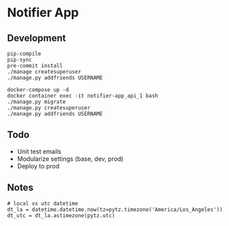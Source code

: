 # Notifier App

## Development

```
pip-compile
pip-sync
pre-commit install
./manage createsuperuser
./manage.py addfriends USERNAME
```

```
docker-compose up -d
docker container exec -it notifier-app_api_1 bash
./manage.py migrate
./manage.py createsuperuser
./manage.py addfriends USERNAME
```

## Todo

- Unit test emails
- Modularize settings (base, dev, prod)
- Deploy to prod

## Notes

```
# local vs utc datetime
dt_la = datetime.datetime.now(tz=pytz.timezone('America/Los_Angeles'))
dt_utc = dt_la.astimezone(pytz.utc)
```
